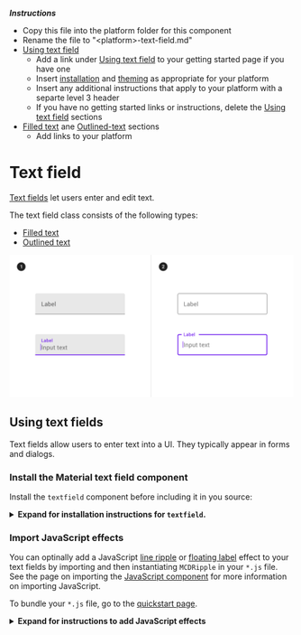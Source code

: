 <!--docs:
title: "Text field"
layout: detail
section: components
excerpt: "<Platform name> Text field"
ide_version: "<cIDE name> <compatible IDE version and build number>"
material_package_version: "<compatible Material platform package version number>"
iconId:
path: /
api_doc_root:
-->

_**Instructions**_
* Copy this file into the platform folder for this component
* Rename the file to "\<platform\>-text-field.md"
* [Using text field](#using-text-field)
    * Add a link under [Using text field](#using-text-field) to your getting started page if you have one
    * Insert [installation](#installation) and [theming](#theming) as appropriate for your platform
    * Insert any additional instructions that apply to your platform with a separte level 3 header
    * If you have no getting started links or instructions, delete the [Using text field](#using-text-field) sections
* [Filled text](#filled-text) ane [Outlined-text](#outlined-text) sections
    * Add links to your platform 


# Text field

[Text fields](https://material.io/components/text-fields) let users enter and edit text.

The text field class consists of the following types:

* [Filled text](#filled-text)
* [Outlined text](#outlined-text)

<img src="assets/text-field-generic.png" alt="Text field examples of both filled and outlined types, and each type showing both inactive and focused states. The filled text fields show a gray background and a darker gray activation indicator that is purple when focused. The outlined text fields show a clear background and an outline that is purple when focused">

## Using text fields

Text fields allow users to enter text into a UI. They typically appear in forms and dialogs.

### Install the Material text field component

Install the `textfield` component before including it in you source:

<details><summary><b>Expand for installation instructions for <code>textfield</code>.</b></summary>

```bash
npm install @material/textfield
```

</details>

### Import JavaScript effects
You can optinally add a JavaScript [line ripple](https://material.io/components/web/catalog/input-controls/line-ripple/) or [floating label](https://material.io/develop/web/components/input-controls/floating-label/) effect to your text fields by importing and then instantiating `MCDRipple` in your `*.js` file. See the page on importing the [JavaScript component](https://github.com/material-components/material-components-web/blob/master/docs/importing-js.md) for more information on importing JavaScript.

To bundle your `*.js` file, go to the [quickstart page](https://github.com/material-components/material-components-web/blob/master/docs/getting-started.md#quick-start-cdn).

<details><summary><b>Expand for instructions to add JavaScript effects</b></summary>

```js
import {MDCTextField} from '@material/textfield';

<!-- The following line applies to the `mdc-text-field` class-->
const textField = new MDCTextField(document.querySelector('.mdc-text-field'));

```

### Sass mixins

<details><summary><b>Expand for instructions to use Sass mixins to customize your <code>mdc-text-field</code></b></summary>

Before using Sass mixins for your project you will need to do the following:

* Add the Sass package to your `*.json file` under `devDependencies`:
```json
"devDependencies": {
  "sass": "^1.14.3"
}
````

* Add a `.sassrc.js` file to your project directory:
```js

const path = require("path");

const CWD = process.cwd();

module.exports = {
  includePaths: [path.resolve(CWD, "node_modules"), path.resolve(CWD, "src")]
};
```

* In your `*.scss` file for your application, create an instance of your text field with the Sass mixins settings of your choice. For example, if you have a text field:

```css
.text-field-instance {
  @include mdc-text-field-label-color(orange);
  @include mdc-text-field-label-caret-color(green);
  ...
}
```

<img src="assets/web-sass-mixins-example.png" alt="Example text field instance rendered for an orange label and a green cursor caret">

#### Sass mixins for `mdc-text-field`

Use Sass mixins when you want to customize the look and feel of your text fields. Go to [sass-lang.com](https://sass-lang.com/install) for installation instructions.

Text fields support [Material Theming](https://material.io/components/text-fields/#theming) and can be customized in terms of color, typography, and shape.

<details><summary><b>Expand for instructions to use Sass mixins to customize your <code>mdc-text-field</code></b></summary>

Before using Sass mixins for your project you will need to do the following:

* Add the Sass package to your `*.json file` under `devDependencies`:
```json
"devDependencies": {
  "sass": "^1.24.3"
}
```

* Add a `.sassrc.js` file to your project root directory:

```js
const path = require("path");

const CWD = process.cwd();

module.exports = {
  includePaths: [path.resolve(CWD, "node_modules"), path.resolve(CWD, "src")]
};
```
</details>

Import base styles of button into your `*.scss` stylesheet using :

**NOTE are there theming instructions for text fields? Include them in the collapsible section**

<details><summary><b>Expand for theming instructions for <code>mdc-text-field</code>.</b></summary>


### Making text fields accessible

The web platform's text field component APIs supports both label text and helper text for accessibility. 

For more guidance on writing labels, go to [our page on how to write a good accessibility label](https://material.io/design/usability/accessibility.html#writing).


## Filled text

[Filled text fields](https://material.io/components/text-fields/#filled-text-field) have more visual emphasis than outlined text fields, making them stand out when surrounded by other content and components.

### Filled text example

Source code API:

* `TextInputLayout` 
  * [Class definition]()
  * [GitHub source](https://github.com/material-components/)

The following examples shows a filled text field.


_**Copy the image to your platform's assets folder. Use a screenshot of your render.**_


<img src="assets/.png" alt="filled text field for Android">

```
* The label text should read "Label text"
* The input text should read "Input text"
* The helper text should read "Helper text"
* The text field should have a character counter of up to 20 characters
* The text field should have a "favorite" leading icon
```

### Anatomy and key properties

<img alt="<Placeholder diagram of outlined teld field attributes. Replace this text if/when there is an approved diagram\>" src="assets/text-field-anatomy.png" width=70%>

1. Container
1. Leading icon (optional)
1. Label text
1. Input text
1. Trailing icon (optional)
1. Activation indicator
1. Helper text (optional)

<details>
<summary><b>Container</b> attributes</summary>
<br>

| Design Attribute | Theme value | Equivalent Sass mixin attribute |
| --- | --- | --- |
| **Color** | |`mdc-text-field-fill-color($color)` | 
| **Stroke color** | |`mdc-text-field-bottom-line-color($color) | 
| **Stroke color(hover)** | |`mdc-text-field-hover-bottom-line-color($color)`  |
| **Shape** | |`mdc-text-field-shape-radius($radius, $rtl-reflexive)`| 
| **Elevation** | | | 
| **Ripple color** | |`mdc-text-field-line-ripple-color($color)` | 

</details>


<details>
<summary><b>Leading icon</b> (optional) attributes</summary>
<br>

|  Design attribute | Theme value | Equivalent Sass mixin attribute |
| --- | --- | --- |
| **Icon** | | |
| **Color** | | | 
| **Size** | | | 
| **Gravity** | | | 
| **Padding** | | |


</details>


<details>
<summary><b>Label text</b> attributes</summary>
<br>

|  Design attribute | Theme value | Equivalent Sass mixin attribute |
| --- | --- | --- |
| **Label text** |  | | 
| **Typography** | | | 
| **Color** | |`mdc-text-field-label-color($color)` | 

</details>


<details>
<summary><b>Input text</b> attributes</summary>
<br>

|  Design attribute | Theme value | Equivalent Sass mixin attribute |
| --- | --- | --- |
| **Label text** |  |`mdc-text-field-ink-color($color)`  |
| **Typography** | | |
| **Color** | |`mdc-text-field-ink-color($color)` |
| **Cursor color** | | `mdc-text-field-caret-color($color)` |

</details>


<details>
<summary><b>Trailing icon</b> (optional) attributes</summary>
<br>

|  Design attribute | Theme value | Equivalent Sass mixin attribute |
| --- | --- | --- |
| **Icon** | | | 
| **Color** | | |
| **Size** | | |
| **Gravity** | | |
| **Padding** | | | 

</details>


<details>
<summary><b>Activation indicator</b> attributes</summary>
<br>

|  Design attribute | Theme value | Equivalent Sass mixin attribute |
| --- | --- | --- | 
| **Stroke color** | | |
| **Stroke width** | | |
| **Ripple color** | | |
| **Stroke color(hover)** | |`mdc-text-field-hover-bottom-line-color($color)`  |


</details>


<details>
<summary><b>Helper text</b> (optional) attributes</summary>
<br>

|  Design attribute | Theme value | Equivalent Sass mixin attribute |
| --- | --- | --- |
| **Label text** |  | |
| **Typography** | | |
| **Color** | | | 

</details>

<summary><b>Styles</b></summary>
<br>

|  Style|
| --- | --- |
| **Default style** | |
| **Icon style** | |

</details>

## Outlined text

[Outlined text fields](https://material.io/components/text-fields/#outlined-text-field) have less visual emphasis than filled text fields. When they appear in places like forms, where many text fields are placed together, their reduced emphasis helps simplify the layout.

### Outlined text example

Source code API:

* `TextInputLayout` 
  * [Class definition]()
  * [GitHub source]()

The following examples shows an outlined text field.

_**Copy the image to your platform's assets folder. Use a screenshot of your render.**_
<img src="assets/.png" alt="outlined text field for Android.">

```
* The label text should read "Label text"
* The input text should read "Input text"
* The error message text should read "Error message" and display the error message
* The text field should have a trailing error icon
```
### Anatomy and key properties

<img alt="<Placeholder diagram of outlined teld field attributes. Replace this text if/when there is an approved diagram\>" src="assets/text-field-anatomy.png" width=70%>

1. Container
1. Leading icon (optional)
1. Label text
1. Input text
1. Trailing icon (optional)
1. Activation indicator
1. Helper text (optional)

<details>
<summary><b>Container</b> attributes</summary>
<br>

| Design Attribute | Theme value | Equivalent Sass mixin attribute |
| --- | --- | --- |
| **Color** | |`mdc-text-field-fill-color($color)` | 
| **Stroke color** | |`mdc-text-field-outline-color($color) | 
| **Stroke color(hover)** | |`mdc-text-field-hover-outline-color($color)`  |
| **Shape** | |`mdc-text-field-shape-radius($radius, $rtl-reflexive)`| 
| **Elevation** | | | 
| **Ripple color** | |`mdc-text-field-line-ripple-color($color)` | 

</details>


<details>
<summary><b>Leading icon</b> (optional) attributes</summary>
<br>

|  Design attribute | Theme value | Equivalent Sass mixin attribute |
| --- | --- | --- |
| **Icon** | | |
| **Color** | | | 
| **Size** | | | 
| **Gravity** | | | 
| **Padding** | | |


</details>


<details>
<summary><b>Label text</b> attributes</summary>
<br>

|  Design attribute | Theme value | Equivalent Sass mixin attribute |
| --- | --- | --- |
| **Label text** |  | | 
| **Typography** | | | 
| **Color** | |`mdc-text-field-label-color($color)` | 

</details>


<details>
<summary><b>Input text</b> attributes</summary>
<br>

|  Design attribute | Theme value | Equivalent Sass mixin attribute |
| --- | --- | --- |
| **Label text** |  |`mdc-text-field-ink-color($color)`  |
| **Typography** | | |
| **Color** | |`mdc-text-field-ink-color($color)` |
| **Cursor color** | | `mdc-text-field-caret-color($color)` |

</details>


<details>
<summary><b>Trailing icon</b> (optional) attributes</summary>

|  Design attribute | Theme value | Equivalent Sass mixin attribute |
| --- | --- | --- | 
| **Color** | | | 
| **Stroke color** | | | 
| **Stroke width** | | |
| **Shape** | | | 
| **Elevation** | | | 
| **Ripple color** | | | 

</details>


<details>
<summary><b>Activation indicator</b> attributes</summary>
<br>

|  Design attribute | Theme value | Equivalent Sass mixin attribute |
| --- | --- | --- |
| **Stroke color** | |`mdc-text-field-focused-outline-color($color)`  |
| **Stroke width** | | |
| **Ripple color** | | |

</details>


<details>
<summary><b>Helper text</b> (optional) attributes</summary>
<br>

|  Design attribute | Theme value | Equivalent Sass mixin attribute |
| --- | --- | --- | 
| **Label text** |  | | 
| **Typography** | | | 
| **Color** | | | 

</details>

<summary><b>Styles</b></summary>
<br>

|  Style|
| --- | --- |
| **Default style** | |
| **Icon style** | |

</details>

## Theming text fields

Text fields support [Material Theming](https://material.io/components/text-fields/#theming) and can be customized in terms of color, typography and shape.

### Text field theming example

API and source code:

* `\<Component platform API name\>`
    * [Class description](https://)
    * [GitHub source](https://github.com/material-components/)
    
The following example shows filled and outlined text fields with Material Theming.

!["Two text fields, one filled, one outlined, with green/black color theming and cut corners."](assets/button-theming.svg)

<details>
<summary><b>Implementing text field theming</b></summary>

```
Include source code for two side-by-side examples using a green/black color theme similar to the one used in the [Android button example](https://github.com/mingjane-work/doc-material-components/blob/mingjane-doc-branch/button-examples/Android/android-button-example.md):

* Include one filled text field with the following:
    * The label text should read "Label text"
    * The input text should read "Input text"
    * The helper text should read "Helper text"
    * The text field should have a character counter of up to 20 characters
    * The text field should have a "favorite" leading icon
    * The container should have cut corners instead of rounded
* Include one outlined text field with the following:
    * The label text should read "Label text"
    * The input text should read "Input text"
    * The error message text should read "Error message" and display the error message
    * The text field should have a trailing error icon
    * The container should have cut corners instead of rounded
```
